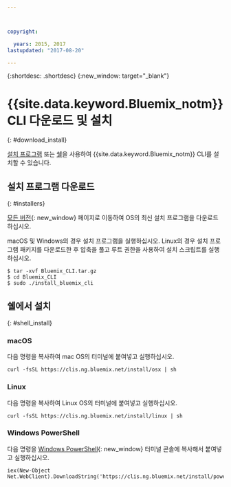 ```yaml
---



copyright:

  years: 2015, 2017
lastupdated: "2017-08-20"

---
```



{:shortdesc: .shortdesc}
{:new_window: target="_blank"}


# {{site.data.keyword.Bluemix_notm}} CLI 다운로드 및 설치
{: #download_install}

[설치 프로그램](#installers) 또는 [쉘](#shell_install)을 사용하여 {{site.data.keyword.Bluemix_notm}} CLI를 설치할 수 있습니다.

## 설치 프로그램 다운로드
{: #installers}

[모든 버전](all_versions.html){: new_window} 페이지로 이동하여 OS의 최신 설치 프로그램을 다운로드하십시오.

macOS 및 Windows의 경우 설치 프로그램을 실행하십시오.
Linux의 경우 설치 프로그램 패키지를 다운로드한 후 압축을 풀고 루트 권한을 사용하여 설치 스크립트를 실행하십시오.

  ```
  $ tar -xvf Bluemix_CLI.tar.gz
  $ cd Bluemix_CLI
  $ sudo ./install_bluemix_cli

  ```
## 쉘에서 설치
{: #shell_install}


### macOS  

다음 명령을 복사하여 mac OS의 터미널에 붙여넣고 실행하십시오.

```
curl -fsSL https://clis.ng.bluemix.net/install/osx | sh
```

### Linux

다음 명령을 복사하여 Linux OS의 터미널에 붙여넣고 실행하십시오.

```
curl -fsSL https://clis.ng.bluemix.net/install/linux | sh
```

### Windows PowerShell

다음 명령을 [Windows PowerShell](https://msdn.microsoft.com/en-us/powershell/scripting/getting-started/getting-started-with-windows-powershell){: new_window} 터미널 콘솔에 복사해서 붙여넣고 실행하십시오.

```
iex(New-Object Net.WebClient).DownloadString('https://clis.ng.bluemix.net/install/powershell')
```

